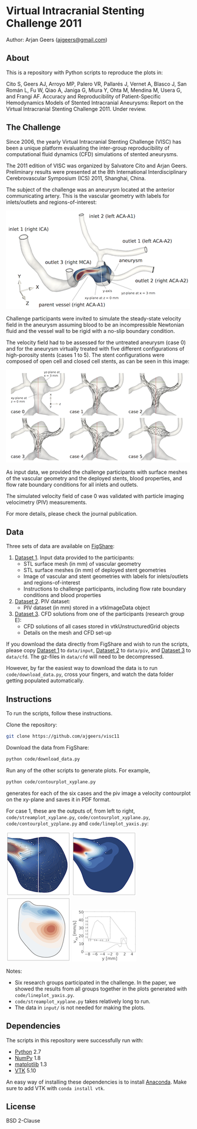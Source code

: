 Virtual Intracranial Stenting Challenge 2011
============================================

Author: Arjan Geers (ajgeers@gmail.com)


About
-----

This is a repository with Python scripts to reproduce the plots in:

Cito S, Geers AJ, Arroyo MP, Palero VR, Pallarés J, Vernet A, Blasco J, San Román L, Fu W, Qiao A, Janiga G, Miura Y, Ohta M, Mendina M, Usera G, and Frangi AF. Accuracy and Reproducibility of Patient-Specific Hemodynamics Models of Stented Intracranial Aneurysms: Report on the Virtual Intracranial Stenting Challenge 2011. Under review.


The Challenge
-------------

Since 2006, the yearly Virtual Intracranial Stenting Challenge (VISC) has been a unique platform evaluating the inter-group reproducibility of computational fluid dynamics (CFD) simulations of stented aneurysms.

The 2011 edition of VISC was organized by Salvatore Cito and Arjan Geers. Preliminary results were presented at the 8th International Interdisciplinary Cerebrovascular Symposium (ICS) 2011, Shanghai, China.

The subject of the challenge was an aneurysm located at the anterior communicating artery. This is the vascular geometry with labels for inlets/outlets and regions-of-interest:

![](figs/example/geometry.png?raw=true)

Challenge participants were invited to simulate the steady-state velocity field in the aneurysm assuming blood to be an incompressible Newtonian fluid and the vessel wall to be rigid with a no-slip boundary condition.

The velocity field had to be assessed for the untreated aneurysm (case 0) and for the aneurysm virtually treated with five different configurations of high-porosity stents (cases 1 to 5). The stent configurations were composed of open cell and closed cell stents, as can be seen in this image:

![](figs/example/stent_configurations.png?raw=true)

As input data, we provided the challenge participants with surface meshes of the vascular geometry and the deployed stents, blood properties, and flow rate boundary conditions for all inlets and outlets.

The simulated velocity field of case 0 was validated with particle imaging velocimetry (PIV) measurements.

For more details, please check the journal publication.


Data
----

Three sets of data are available on [FigShare]:

1. [Dataset 1]. Input data provided to the participants:
    * STL surface mesh (in mm) of vascular geometry
    * STL surface meshes (in mm) of deployed stent geometries
    * Image of vascular and stent geometries with labels for inlets/outlets and regions-of-interest
    * Instructions to challenge participants, including flow rate boundary conditions and blood properties
2. [Dataset 2]. PIV dataset:
    * PIV dataset (in mm) stored in a vtkImageData object
3. [Dataset 3]. CFD solutions from one of the participants (research group E):
    * CFD solutions of all cases stored in vtkUnstructuredGrid objects
    * Details on the mesh and CFD set-up

If you download the data directly from FigShare and wish to run the scripts, please copy [Dataset 1] to `data/input`, [Dataset 2] to `data/piv`, and [Dataset 3] to `data/cfd`. The gz-files in `data/cfd` will need to be decompressed.

However, by far the easiest way to download the data is to run `code/download_data.py`, cross your fingers, and watch the data folder getting populated automatically.



Instructions
------------

To run the scripts, follow these instructions.

Clone the repository:
```sh
git clone https://github.com/ajgeers/visc11
```

Download the data from FigShare:
```sh
python code/download_data.py
```

Run any of the other scripts to generate plots. For example,
```sh
python code/contourplot_xyplane.py
```

generates for each of the six cases and the piv image a velocity contourplot on the xy-plane and saves it in PDF format.

For case 1, these are the outputs of, from left to right, `code/streamplot_xyplane.py`, `code/contourplot_xyplane.py`, `code/contourplot_yzplane.py` and `code/lineplot_yaxis.py`:

![](figs/example/streamplot_xyplane.png?raw=true)
![](figs/example/contourplot_xyplane.png?raw=true)
![](figs/example/contourplot_yzplane.png?raw=true)
![](figs/example/lineplot_yaxis.png?raw=true)

Notes:
* Six research groups participated in the challenge. In the paper, we showed the results from all groups together in the plots generated with `code/lineplot_yaxis.py`.
* `code/streamplot_xyplane.py` takes relatively long to run.
* The data in `input/` is not needed for making the plots.


Dependencies
------------

The scripts in this repository were successfully run with:
- [Python] 2.7
- [NumPy] 1.8
- [matplotlib] 1.3
- [VTK] 5.10

An easy way of installing these dependencies is to install [Anaconda]. Make sure to add VTK with `conda install vtk`.

[Python]:http://www.python.org
[NumPy]:http://www.numpy.org
[matplotlib]:http://matplotlib.org
[VTK]:http://www.vtk.org
[Anaconda]:https://store.continuum.io/cshop/anaconda
[FigShare]:http://figshare.com/authors/Arjan_J_Geers/403823
[Dataset 1]:http://dx.doi.org/10.6084/m9.figshare.1060443
[Dataset 2]:http://dx.doi.org/10.6084/m9.figshare.1060453
[Dataset 3]:http://dx.doi.org/10.6084/m9.figshare.1060464


License
-------

BSD 2-Clause
